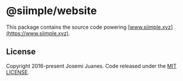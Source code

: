 # @siimple/website

This package contains the source code powering [www.siimple.xyz](https://www.siimple.xyz).


## License

Copyright 2016-present Josemi Juanes. Code released under the [MIT LICENSE](./LICENSE).

